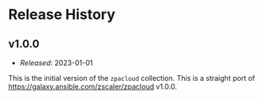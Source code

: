 Release History
===============

v1.0.0
------

- *Released*: 2023-01-01

This is the initial version of the `zpacloud` collection. This is a straight port
of <https://galaxy.ansible.com/zscaler/zpacloud> v1.0.0.
